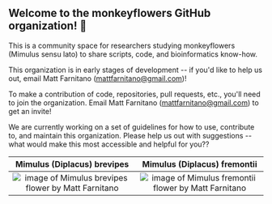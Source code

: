 ## Welcome to the monkeyflowers GitHub organization! 👋

<!--

🙋‍♀️ 
🌈 Contribution guidelines - how can the community get involved?
👩‍💻 Useful resources - where can the community find your docs? Is there anything else the community should know?
🍿 
🧙 helpful tips for [Markdown](https://docs.github.com/github/writing-on-github/getting-started-with-writing-and-formatting-on-github/basic-writing-and-formatting-syntax)
-->

This is a community space for researchers studying monkeyflowers (Mimulus sensu lato) to share scripts, code, and bioinformatics know-how.

This organization is in early stages of development -- if you'd like to help us out, email Matt Farnitano (mattfarnitano@gmail.com)!

To make a contribution of code, repositories, pull requests, etc., you'll need to join the organization. Email Matt Farnitano (mattfarnitano@gmail.com) to get an invite!

We are currently working on a set of guidelines for how to use, contribute to, and maintain this organization. Please help us out with suggestions -- what would make this most accessible and helpful for you??

Mimulus (Diplacus) brevipes            |  Mimulus (Diplacus) fremontii
:-------------------------:|:-------------------------:
![image of Mimulus brevipes flower by Matt Farnitano](/M_brevipes.JPG)  |  ![image of Mimulus fremontii flower by Matt Farnitano](/M_fremontii.JPG) 

 
